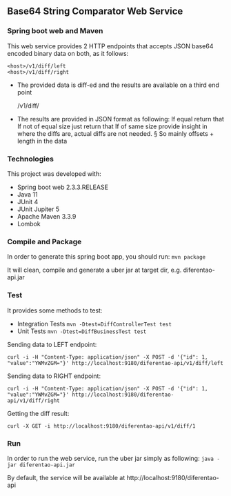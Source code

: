 ## Base64 String Comparator Web Service
### Spring boot web and Maven

This web service provides 2 HTTP endpoints that accepts JSON base64 encoded binary data on both, as it follows:

    <host>/v1/diff/left
    <host>/v1/diff/right

- The provided data is diff-ed and the results are available on a third end point

    <host>/v1/diff/<ID>

- The results are provided in JSON format as following:
    If equal return that
    If not of equal size just return that
    If of same size provide insight in where the diffs are, actual diffs are not needed.
        § So mainly offsets + length in the data

### Technologies

This project was developed with:
* Spring boot web 2.3.3.RELEASE
* Java 11
* JUnit 4
* JUnit Jupiter 5 
* Apache Maven 3.3.9
* Lombok

### Compile and Package
In order to generate this spring boot app, you should run:
`mvn package`

It will clean, compile and generate a uber jar at target dir, e.g. diferentao-api.jar

### Test

It provides some methods to test:
- Integration Tests
`mvn -Dtest=DiffControllerTest test`
- Unit Tests
`mvn -Dtest=DiffBusinessTest test`

Sending data to LEFT endpoint:

`curl -i -H "Content-Type: application/json" -X POST -d '{"id": 1, "value":"YWMvZGM="}' http://localhost:9180/diferentao-api/v1/diff/left`

Sending data to RIGHT endpoint:

`curl -i -H "Content-Type: application/json" -X POST -d '{"id": 1, "value":"YWMvZGM="}' http://localhost:9180/diferentao-api/v1/diff/right`

Getting the diff result:

`curl -X GET -i http://localhost:9180/diferentao-api/v1/diff/1`

### Run
In order to run the web service, run the uber jar simply as following:
`java -jar diferentao-api.jar`

By default, the service will be available at 
    http://localhost:9180/diferentao-api
